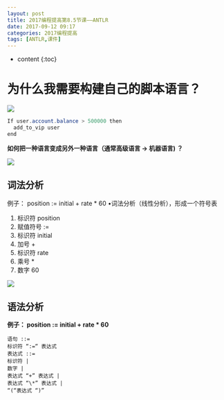 ```yaml
---
layout: post
title: 2017编程提高第8.5节课——ANTLR
date: 2017-09-12 09:17
categories: 2017编程提高
tags: [ANTLR,课件]
---
```


* content
{:toc}

# 为什么我需要构建自己的脚本语言？
![][1]

```java
If user.account.balance > 500000 then
  add_to_vip user
end
```

**如何把一种语言变成另外一种语言（通常高级语言 → 机器语言) ？**

![][2]

## 词法分析
例子： position := initial + rate * 60 •词法分析（线性分析），形成一个符号表
1. 标识符 position
2. 赋值符号 :=
3. 标识符 initial
4. 加号 +
5. 标识符 rate
6. 乘号 \*
7. 数字 60

![][3]

## 语法分析
**例子： position := initial + rate * 60**

```
语句 ::=
标识符 “:=“ 表达式
表达式 ::=
标识符 |
数字 |
表达式 “+” 表达式 |
表达式 “\*” 表达式 |
“(“表达式 “)”
```


  [1]: https://www.github.com/lanyuanxiaoyao/GitGallery/raw/master/%E5%B0%8F%E4%B9%A6%E5%8C%A0/2017/9/12/2017%E7%BC%96%E7%A8%8B%E6%8F%90%E9%AB%98%E7%AC%AC8.5%E8%8A%82%E8%AF%BE%E2%80%94%E2%80%94ANTLR/%E5%9B%BE%E7%89%871.png
  [2]: https://www.github.com/lanyuanxiaoyao/GitGallery/raw/master/%E5%B0%8F%E4%B9%A6%E5%8C%A0/2017/9/12/2017%E7%BC%96%E7%A8%8B%E6%8F%90%E9%AB%98%E7%AC%AC8.5%E8%8A%82%E8%AF%BE%E2%80%94%E2%80%94ANTLR/%E5%9B%BE%E7%89%872.png
  [3]: https://www.github.com/lanyuanxiaoyao/GitGallery/raw/master/%E5%B0%8F%E4%B9%A6%E5%8C%A0/2017/9/12/2017%E7%BC%96%E7%A8%8B%E6%8F%90%E9%AB%98%E7%AC%AC8.5%E8%8A%82%E8%AF%BE%E2%80%94%E2%80%94ANTLR/%E5%9B%BE%E7%89%873.png